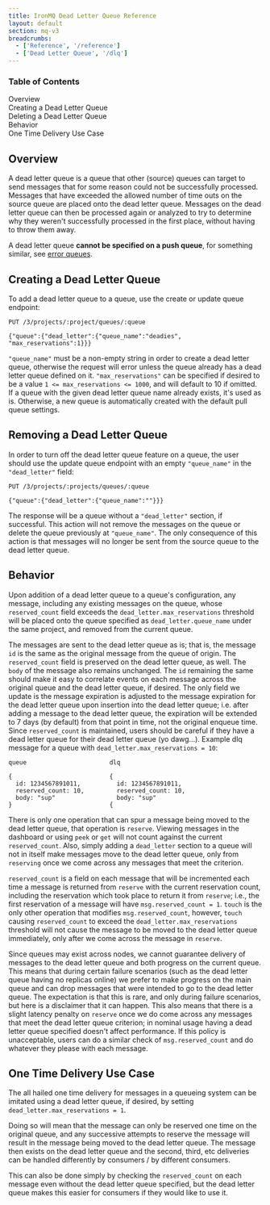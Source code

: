 ```yaml
---
title: IronMQ Dead Letter Queue Reference
layout: default
section: mq-v3
breadcrumbs:
  - ['Reference', '/reference']
  - ['Dead Letter Queue', '/dlq']
---
```


<section id="toc">
  <h3>Table of Contents</h3>
  <ul>
    <li><a href="#overview">Overview</a></li>
    <li><a href="#creating">Creating a Dead Letter Queue</a></li>
    <li><a href="#deleting">Deleting a Dead Letter Queue</a></li>
    <li><a href="#behavior">Behavior</a></li>
    <li><a href="#use-case">One Time Delivery Use Case</a></li>
  </ul>
</section>

<h2 id="overview">Overview</h2>

A dead letter queue is a queue that other (source) queues can target to send
messages that for some reason could not be successfully processed. Messages
that have exceeded the allowed number of time outs on the source queue are
placed onto the dead letter queue. Messages on the dead letter queue can then
be processed again or analyzed to try to determine why they weren't
successfully processed in the first place, without having to throw them away.

A dead letter queue <b>cannot be specified on a push queue</b>, for
something similar, see [error queues](/reference/push_queues#error_queues).

<h2 id="creating">Creating a Dead Letter Queue</h2>

To add a dead letter queue to a queue, use the create or update queue
endpoint:

```
PUT /3/projects/:project/queues/:queue

{"queue":{"dead_letter":{"queue_name":"deadies", "max_reservations":1}}}
```

`"queue_name"` must be a non-empty string in order to create a dead letter
queue, otherwise the request will error unless the queue already has a dead
letter queue defined on it. `"max_reservations"` can be specified if desired
to be a value `1 <= max_reservations <= 1000`, and will default to 10 if
omitted. 
If a queue with the given dead letter queue name already exists, it's used as
is. Otherwise, a new queue is automatically created with the default pull
queue settings.

<h2 id="deleting">Removing a Dead Letter Queue</h2>

In order to turn off the dead letter queue feature on a queue, the user should
use the update queue endpoint with an empty `"queue_name"` in the
`"dead_letter"` field:

```
PUT /3/projects/:projects/queues/:queue

{"queue":{"dead_letter":{"queue_name":""}}}
```

The response will be a queue without a `"dead_letter"` section, if successful.
This action will not remove the messages on the queue or delete the queue previously
at `"queue_name"`. The only consequence of this action is that messages will
no longer be sent from the source queue to the dead letter queue.

<h2 id="behavior">Behavior</h2>

Upon addition of a dead letter queue to a queue's configuration, any message,
including any existing messages on the queue, whose `reserved_count` field
exceeds the `dead_letter.max_reservations` threshold will be placed onto the
queue specified as `dead_letter.queue_name` under the same project, and
removed from the current queue.

The messages are sent to the dead letter queue as is; that is, the message
`id` is the same as the original message from the queue of origin. The
`reserved_count` field is preserved on the dead letter queue, as well.  The
`body` of the message also remains unchanged. The `id` remaining the same
should make it easy to correlate events on each message across the original
queue and the dead letter queue, if desired. The only field we update is the
message expiration is adjusted to the message expiration for the dead letter
queue upon insertion into the dead letter queue; i.e. after adding a message
to the dead letter queue, the expiration will be extended to 7 days (by
default) from that point in time, not the original enqueue time. Since
`reserved_count` is maintained, users should be careful if they have a dead
letter queue for their dead letter queue (yo dawg...). Example dlq message for
a queue with `dead_letter.max_reservations = 10`:

```
queue                       dlq

{                           {
  id: 1234567891011,          id: 1234567891011,
  reserved_count: 10,         reserved_count: 10,
  body: "sup"                 body: "sup"
}                           {
```

There is only one operation that can spur a message being moved to the dead
letter queue, that operation is `reserve`. Viewing messages in the dashboard
or using `peek` or `get`  will not count against the current `reserved_count`.
Also, simply adding a `dead_letter` section to a queue will not in itself make
messages move to the dead letter queue, only from `reserving` once we come
across any messages that meet the criterion.

`reserved_count` is a field on each message that will be incremented each time
a message is returned from `reserve` with the current reservation count,
including the reservation which took place to return it from `reserve`; i.e.,
the first reservation of a message will have `msg.reserved_count = 1`.
`touch` is the only other operation that modifies `msg.reserved_count`,
however, `touch` causing `reserved_count` to exceed the
`dead_letter.max_reservations` threshold will not cause the message to be
moved to the dead letter queue immediately, only after we come across the
message in `reserve`.

Since queues may exist across nodes, we cannot guarantee delivery of messages
to the dead letter queue and both progress on the current queue. This means
that during certain failure scenarios (such as the dead letter queue having no
replicas online) we prefer to make progress on the main queue and can drop
messages that were intended to go to the dead letter queue. The expectation is
that this is rare, and only during failure scenarios, but here is a disclaimer
that it can happen. This also means that there is a slight latency penalty on
`reserve` once we do come across any messages that meet the dead letter queue
criterion; in nominal usage having a dead letter queue specified doesn't
affect performance. If this policy is unacceptable, users can do a similar
check of `msg.reserved_count` and do whatever they please with each message.

<h2 id="use-case">One Time Delivery Use Case</h2>

The all hailed one time delivery for messages in a queueing system can be
imitated using a dead letter queue, if desired, by setting
`dead_letter.max_reservations = 1`.

Doing so will mean that the message can only be reserved one time on the
original queue, and any successive attempts to reserve the message will result
in the message being moved to the dead letter queue. The message then exists
on the dead letter queue and the second, third, etc deliveries can be handled
differently by consumers / by different consumers.

This can also be done simply by checking the `reserved_count` on each message
even without the dead letter queue specified, but the dead letter queue makes
this easier for consumers if they would like to use it.

